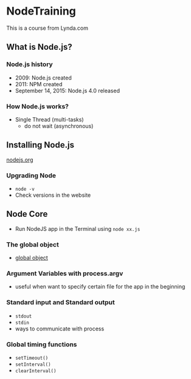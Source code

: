# NodeTraining
This is a course from Lynda.com

## What is Node.js?
### Node.js history
- 2009: Node.js created
- 2011: NPM created
- September 14, 2015: Node.js 4.0 released

### How Node.js works?
- Single Thread (multi-tasks)
  - do not wait (asynchronous)

## Installing Node.js
[nodejs.org](https://nodejs.org/en/)
### Upgrading Node
- `node -v`
- Check versions in the website

## Node Core
- Run NodeJS app in the Terminal using `node xx.js`
### The global object
- [global object](https://nodejs.org/api/globals.html)

### Argument Variables with process.argv
- useful when want to specify certain file for the app in the beginning

### Standard input and Standard output
- `stdout`
- `stdin`
- ways to communicate with process

### Global timing functions
- `setTimeout()`
- `setInterval()`
- `clearInterval()`
